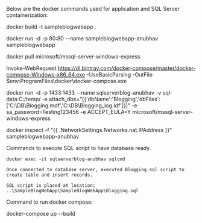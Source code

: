 Below are the docker commands used for application and SQL Server containerization:

   docker build -t sampleblogwebapp .

   docker run -d -p 80:80 --name sampleblogwebapp-anubhav sampleblogwebapp

   docker pull microsoft/mssql-server-windows-express

   Invoke-WebRequest https://dl.bintray.com/docker-compose/master/docker-compose-Windows-x86_64.exe -UseBasicParsing -OutFile $env:ProgramFiles\docker\docker-compose.exe

   docker run -d -p 1433:1433 --name sqlserverblog-anubhav -v sql-data:C:/temp/ -e attach_dbs="[{'dbName':'Blogging','dbFiles':['C:\DB\Blogging.mdf','C:\DB\Blogging_log.ldf']}]" -e       sa_password=Testing123456 -e ACCEPT_EULA=Y microsoft/mssql-server-windows-express

   docker inspect -f "{{ .NetworkSettings.Networks.nat.IPAddress }}" sampleblogwebapp-anubhav


Commands  to execute SQL script to have database ready. 

    docker exec -it sqlserverblog-anubhav sqlcmd
    
    Once connected to database server, executed Blogging.sql script to create table and insert records.
    
    SQL script is placed at location: ..\SampleBlogWebApp\SampleBlogWebApp\Blogging.sql


Command to run docker compose:

docker-compose up --build




